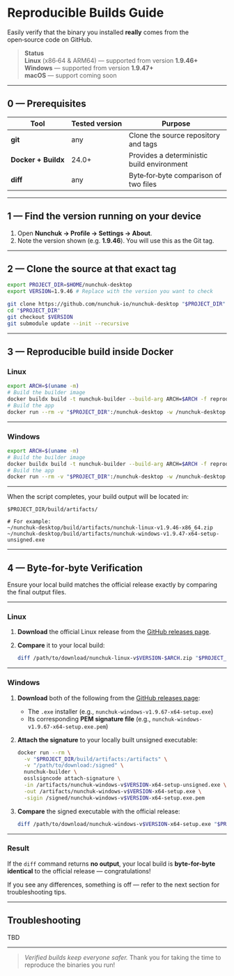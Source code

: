
# Reproducible Builds Guide

Easily verify that the binary you installed **really** comes from the open‑source code on GitHub.

> **Status**  
> **Linux** (x86‑64 & ARM64) — supported from version **1.9.46+**  
> **Windows** — supported from version **1.9.47+**  
> **macOS** — support coming soon
---

## 0 — Prerequisites

| Tool                | Tested version | Purpose                                       |
| ------------------- | -------------- | --------------------------------------------- |
| **git**             | any            | Clone the source repository and tags          |
| **Docker + Buildx** | 24.0+          | Provides a deterministic build environment    |
| **diff**            | any            | Byte‑for‑byte comparison of two files         |

---

## 1 — Find the version running on your device

1. Open **Nunchuk → Profile → Settings → About**.
2. Note the version shown (e.g. **1.9.46**). You will use this as the Git tag.

---

## 2 — Clone the source at that exact tag

``` bash
export PROJECT_DIR=$HOME/nunchuk-desktop
export VERSION=1.9.46 # Replace with the version you want to check

git clone https://github.com/nunchuk-io/nunchuk-desktop "$PROJECT_DIR"
cd "$PROJECT_DIR"
git checkout $VERSION
git submodule update --init --recursive
```

---

## 3 — Reproducible build inside Docker

### Linux

```bash
export ARCH=$(uname -m)
# Build the builder image
docker buildx build -t nunchuk-builder --build-arg ARCH=$ARCH -f reproducible-builds/linux.Dockerfile .
# Build the app
docker run --rm -v "$PROJECT_DIR":/nunchuk-desktop -w /nunchuk-desktop nunchuk-builder bash ./reproducible-builds/linux.sh
```
---

### Windows
```bash
export ARCH=$(uname -m)
# Build the builder image
docker buildx build -t nunchuk-builder --build-arg ARCH=$ARCH -f reproducible-builds/windows.Dockerfile .
# Build the app
docker run --rm -v "$PROJECT_DIR":/nunchuk-desktop -w /nunchuk-desktop nunchuk-builder bash ./reproducible-builds/windows.sh
```
---
When the script completes, your build output will be located in:

```
$PROJECT_DIR/build/artifacts/

# For example:
~/nunchuk-desktop/build/artifacts/nunchuk-linux-v1.9.46-x86_64.zip
~/nunchuk-desktop/build/artifacts/nunchuk-windows-v1.9.47-x64-setup-unsigned.exe
```

---

## 4 — Byte‑for‑byte Verification

Ensure your local build matches the official release exactly by comparing the final output files.

---

### Linux

1. **Download** the official Linux release from the [GitHub releases page](https://github.com/nunchuk-io/nunchuk-desktop/releases).

2. **Compare** it to your local build:

   ```bash
   diff /path/to/download/nunchuk-linux-v$VERSION-$ARCH.zip "$PROJECT_DIR/build/artifacts/nunchuk-linux-v$VERSION-$ARCH.zip"
   ```

---

### Windows

1. **Download** both of the following from the [GitHub releases page](https://github.com/nunchuk-io/nunchuk-desktop/releases):

   * The `.exe` installer (e.g., `nunchuk-windows-v1.9.67-x64-setup.exe`)
   * Its corresponding **PEM signature file** (e.g., `nunchuk-windows-v1.9.67-x64-setup.exe.pem`)

2. **Attach the signature** to your locally built unsigned executable:

   ```bash
   docker run --rm \
     -v "$PROJECT_DIR/build/artifacts:/artifacts" \
     -v "/path/to/download:/signed" \
     nunchuk-builder \
     osslsigncode attach-signature \
     -in /artifacts/nunchuk-windows-v$VERSION-x64-setup-unsigned.exe \
     -out /artifacts/nunchuk-windows-v$VERSION-x64-setup.exe \
     -sigin /signed/nunchuk-windows-v$VERSION-x64-setup.exe.pem
   ```

3. **Compare** the signed executable with the official release:

   ```bash
   diff /path/to/download/nunchuk-windows-v$VERSION-x64-setup.exe "$PROJECT_DIR/build/artifacts/nunchuk-windows-v$VERSION-x64-setup.exe"
   ```

---

### Result

If the `diff` command returns **no output**, your local build is **byte-for-byte identical** to the official release — congratulations!

If you see any differences, something is off — refer to the next section for troubleshooting tips.

---

## Troubleshooting
TBD

---

> *Verified builds keep everyone safer.* Thank you for taking the time to reproduce the binaries you run!
